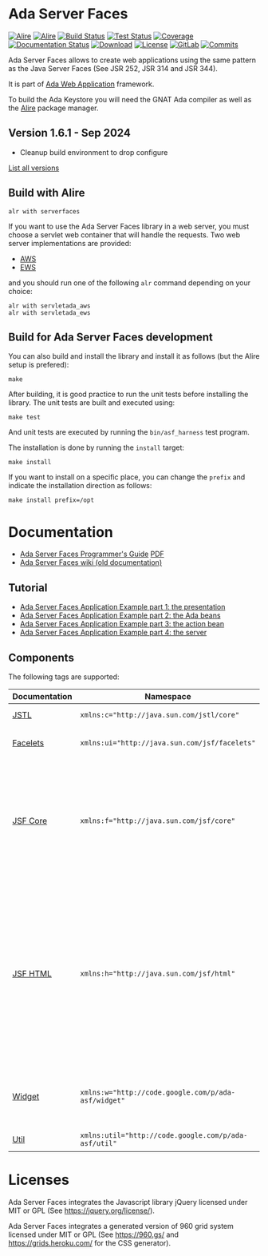 # Ada Server Faces

[![Alire](https://img.shields.io/endpoint?url=https://alire.ada.dev/badges/serverfaces.json)](https://alire.ada.dev/crates/serverfaces)
[![Alire](https://img.shields.io/endpoint?url=https://alire.ada.dev/badges/serverfaces_unit.json)](https://alire.ada.dev/crates/serverfaces_unit)
[![Build Status](https://img.shields.io/endpoint?url=https://porion.vacs.fr/porion/api/v1/projects/ada-asf/badges/build.json)](https://porion.vacs.fr/porion/projects/view/ada-asf/summary)
[![Test Status](https://img.shields.io/endpoint?url=https://porion.vacs.fr/porion/api/v1/projects/ada-asf/badges/tests.json)](https://porion.vacs.fr/porion/projects/view/ada-asf/xunits)
[![Coverage](https://img.shields.io/endpoint?url=https://porion.vacs.fr/porion/api/v1/projects/ada-asf/badges/coverage.json)](https://porion.vacs.fr/porion/projects/view/ada-asf/summary)
[![Documentation Status](https://readthedocs.org/projects/ada-asf/badge/?version=latest)](https://ada-asf.readthedocs.io/en/latest/?badge=latest)
[![Download](https://img.shields.io/badge/download-1.6.0-brightgreen.svg)](http://download.vacs.fr/ada-asf/ada-asf-1.6.0.tar.gz)
[![License](https://img.shields.io/badge/license-APACHE2-blue.svg)](LICENSE)
[![GitLab](https://img.shields.io/badge/repo-GitLab-6C488A.svg)](https://gitlab.com/stcarrez/ada-asf)
[![Commits](https://img.shields.io/github/commits-since/stcarrez/ada-asf/1.6.0.svg)](Commits)

Ada Server Faces allows to create web applications using the same pattern
as the Java Server Faces (See JSR 252, JSR 314 and JSR 344). 

It is part of [Ada Web Application](https://gitlab.com/stcarrez/ada-awa/)
framework.

To build the Ada Keystore you will need the GNAT Ada compiler as well
as the [Alire](https://alire.ada.dev/) package manager.

## Version 1.6.1  - Sep 2024
  - Cleanup build environment to drop configure

[List all versions](https://gitlab.com/stcarrez/ada-asf/blob/master/NEWS.md)

## Build with Alire

```
alr with serverfaces
```

If you want to use the Ada Server Faces library in a web server, you must choose a servlet
web container that will handle the requests.  Two web server implementations are provided:

* [AWS](https://github.com/AdaCore/aws)
* [EWS](https://github.com/simonjwright/ews)

and you should run one of the following `alr` command depending on your choice:

```
alr with servletada_aws
alr with servletada_ews
```

## Build for Ada Server Faces development

You can also build and install the library and install it as follows
(but the Alire setup is prefered):

```
make
```

After building, it is good practice to run the unit tests before installing the library.
The unit tests are built and executed using:
```
make test
```
And unit tests are executed by running the `bin/asf_harness` test program.

The installation is done by running the `install` target:

```
make install
```

If you want to install on a specific place, you can change the `prefix` and indicate the installation
direction as follows:

```
make install prefix=/opt
```

# Documentation

* [Ada Server Faces Programmer's Guide](https://ada-asf.readthedocs.io/en/latest/) [PDF](https://gitlab.com/stcarrez/ada-asf/blob/master/docs/asf-book.pdf)
* [Ada Server Faces wiki (old documentation)](https://gitlab.com/stcarrez/ada-asf/wiki)

## Tutorial

* [Ada Server Faces Application Example part 1: the presentation](http://blog.vacs.fr/index.php?post/2011/03/21/Ada-Server-Faces-Application-Example)
* [Ada Server Faces Application Example part 2: the Ada beans](http://blog.vacs.fr/index.php?post/2011/04/10/Ada-Server-Faces-Application-Example-part-2%3A-the-Ada-beans)
* [Ada Server Faces Application Example part 3: the action bean](http://blog.vacs.fr/index.php?post/2011/05/02/Ada-Server-Faces-Application-Example-part-3%3A-the-action-bean)
* [Ada Server Faces Application Example part 4: the server](http://blog.vacs.fr/index.php?post/2011/05/18/Ada-Server-Faces-Application-Example-part-3-the-server)

## Components

The following tags are supported:

| Documentation    | Namespace                                            | Tags                                                                  |
|----------|------------------------------------------------------|---------------------------------------------------------------------- |
| [JSTL]( https://demo.vacs.fr/demo/jstl/view.html) | `xmlns:c="http://java.sun.com/jstl/core"`            | <c:set>, <c:if>, <c:choose>, <c:when>, <c:otherwise> |
| [Facelets](https://demo.vacs.fr/demo/facelet/view.html) | `xmlns:ui="http://java.sun.com/jsf/facelets"`        | <ui:composition>, <ui:define>, <ui:decorate>, <ui:include>, <ui:insert>, <ui:param> |
| [JSF Core](https://demo.vacs.fr/demo/jsf/core/view.html) | `xmlns:f="http://java.sun.com/jsf/core"`             | <f:attribute>, <f:convertDateTime>, <f:converter>, <f:facet>, <f:metadata>, <f:param>, <f:selectItem>, <f:selectItems>, <f:validateLength>, <f:validateLongRange>, <f:validateRegex>, <f:validator>, <f:view>, <f:viewAction>, <f:viewParam> |
| [JSF HTML](https://demo.vacs.fr/demo/jsf/html/view.html) | `xmlns:h="http://java.sun.com/jsf/html"`             | <h:body>, <h:commandButton>, <h:form>, <h:head>, <h:inputFile>, <h:inputHidden>, <h:inputSecret>, <h:inputText>, <h:inputTextarea>, <h:list>, <h:message>, <h:messages>, <h:ouputFormat>, <h:outputLabel>, <h:outputLink>, <h:outputText>, <h:panelGroup>, <h:selectBooleanCheckbox>, <h:selectOneMenu>, <h:selectOneRadio> |
| [Widget](https://demo.vacs.fr/demo/widgets/view.html) | `xmlns:w="http://code.google.com/p/ada-asf/widget"`  | <w:accordion>, <w:autocomplete>, <w:chosen>, <w:inputDate>, <w:inputText>, <w:gravatar>, <w:like>, <w:panel>, <w:tab>, <w:tabView> |
| [Util](https://demo.vacs.fr/demo/util/view.html)     | `xmlns:util="http://code.google.com/p/ada-asf/util"` | <util:escape>, <util:file>, <util:flush>, <util:script> |



# Licenses

Ada Server Faces integrates the Javascript library jQuery licensed under
MIT or GPL (See https://jquery.org/license/).

Ada Server Faces integrates a generated version of 960 grid system
licensed under MIT or GPL (See https://960.gs/ and https://grids.heroku.com/
for the CSS generator). 
